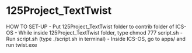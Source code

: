 # 125Project_TextTwist

HOW TO SET-UP
	- Put 125Project_TextTwist folder to contrib folder of ICS-OS
	- While inside 125Project_TextTwist folder, type chmod 777 script.sh
	- Run script.sh (type ./script.sh in terminal)
	- Inside ICS-OS, go to apps/ and run twist.exe